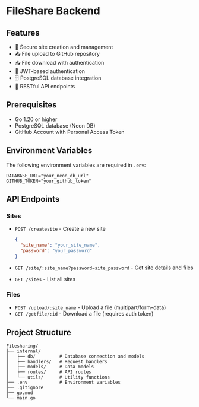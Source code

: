 # FileShare Backend

<meta property="og:image" content="https://socialify.git.ci/kunal697/cfileshare/image?custom_description=A+simple+CLI+tool+for+file+sharing.+&description=1&forks=1&language=1&name=1&owner=1&pattern=Solid&stargazers=1&theme=Dark" />
<meta property="og:image:width" content="1280" />
<meta property="og:image:height" content="640" />

## Features

- 🔐 Secure site creation and management
- 📤 File upload to GitHub repository
- 📥 File download with authentication
- 🔑 JWT-based authentication
- 🗄️ PostgreSQL database integration
- 🚀 RESTful API endpoints

## Prerequisites

- Go 1.20 or higher
- PostgreSQL database (Neon DB)
- GitHub Account with Personal Access Token

## Environment Variables

The following environment variables are required in `.env`:

```env
DATABASE_URL="your_neon_db_url"
GITHUB_TOKEN="your_github_token"
```

## API Endpoints

### Sites
- `POST /createsite` - Create a new site
  ```json
  {
    "site_name": "your_site_name",
    "password": "your_password"
  }
  ```

- `GET /site/:site_name?password=site_password` - Get site details and files
- `GET /sites` - List all sites

### Files
- `POST /upload/:site_name` - Upload a file (multipart/form-data)
- `GET /getfile/:id` - Download a file (requires auth token)

## Project Structure

```
Filesharing/
├── internal/
│   ├── db/         # Database connection and models
│   ├── handlers/   # Request handlers
│   ├── models/     # Data models
│   ├── routes/     # API routes
│   └── utils/      # Utility functions
├── .env            # Environment variables
├── .gitignore
├── go.mod
└── main.go
```
